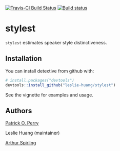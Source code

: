 
<!-- README.md is generated from README.Rmd. Please edit that file -->
[![Travis-CI Build Status](https://travis-ci.org/leslie-huang/stylest.svg?branch=master)](https://travis-ci.org/leslie-huang/stylest) [![Build status](https://ci.appveyor.com/api/projects/status/384insyingv6jcg2?svg=true)](https://ci.appveyor.com/project/leslie-huang/stylest)

stylest
=======

`stylest` estimates speaker style distinctiveness.

Installation
------------

You can install detextive from github with:

``` r
# install.packages("devtools")
devtools::install_github("leslie-huang/stylest")
```

See the vignette for examples and usage.

Authors
-------

<a href="https://github.com/patperry">Patrick O. Perry</a>

Leslie Huang (maintainer)

<a href="https://github.com/ArthurSpirling/">Arthur Spirling</a>
